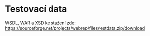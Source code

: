 # Testovací data #
WSDL, WAR a XSD ke stažení zde: https://sourceforge.net/projects/webrep/files/testdata.zip/download